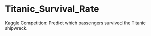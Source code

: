# Titanic_Survival_Rate
Kaggle Competition: Predict which passengers survived the Titanic shipwreck. 
